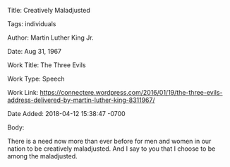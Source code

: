 Title:  Creatively Maladjusted

Tags:   individuals

Author: Martin Luther King Jr.

Date:   Aug 31, 1967

Work Title: The Three Evils

Work Type: Speech

Work Link: https://connectere.wordpress.com/2016/01/19/the-three-evils-address-delivered-by-martin-luther-king-8311967/

Date Added: 2018-04-12 15:38:47 -0700

Body: 

There is a need now more than ever before for men and women in our nation to be creatively maladjusted. And I say to you that I choose to be among the maladjusted. 

